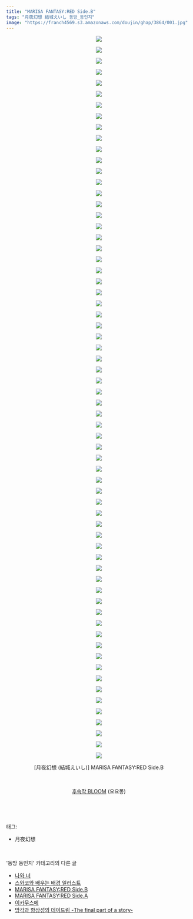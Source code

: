 ```yaml
---
title: "MARISA FANTASY:RED Side.B"
tags: "月夜幻想 結城えいし 동방_동인지"
image: "https://franch4569.s3.amazonaws.com/doujin/ghap/3864/001.jpg"
---
```

<div class="article">
<p style="text-align: center; clear: none; float: none;"><img src="{{ site.imgserver2 }}/ghap/3864/001.jpg"/></p>
<p style="text-align: center; clear: none; float: none;"><img src="{{ site.imgserver2 }}/ghap/3864/002.jpg"/></p>
<p style="text-align: center; clear: none; float: none;"><img src="{{ site.imgserver2 }}/ghap/3864/003.jpg"/></p>
<p style="text-align: center; clear: none; float: none;"><img src="{{ site.imgserver2 }}/ghap/3864/004.jpg"/></p>
<p style="text-align: center; clear: none; float: none;"><img src="{{ site.imgserver2 }}/ghap/3864/005.jpg"/></p>
<p style="text-align: center; clear: none; float: none;"><img src="{{ site.imgserver2 }}/ghap/3864/006.jpg"/></p>
<p style="text-align: center; clear: none; float: none;"><img src="{{ site.imgserver2 }}/ghap/3864/007.jpg"/></p>
<p style="text-align: center; clear: none; float: none;"><img src="{{ site.imgserver2 }}/ghap/3864/008.jpg"/></p>
<p style="text-align: center; clear: none; float: none;"><img src="{{ site.imgserver2 }}/ghap/3864/009.jpg"/></p>
<p style="text-align: center; clear: none; float: none;"><img src="{{ site.imgserver2 }}/ghap/3864/010.jpg"/></p>
<p style="text-align: center; clear: none; float: none;"><img src="{{ site.imgserver2 }}/ghap/3864/011.jpg"/></p>
<p style="text-align: center; clear: none; float: none;"><img src="{{ site.imgserver2 }}/ghap/3864/012.jpg"/></p>
<p style="text-align: center; clear: none; float: none;"><img src="{{ site.imgserver2 }}/ghap/3864/013.jpg"/></p>
<p style="text-align: center; clear: none; float: none;"><img src="{{ site.imgserver2 }}/ghap/3864/014.jpg"/></p>
<p style="text-align: center; clear: none; float: none;"><img src="{{ site.imgserver2 }}/ghap/3864/015.jpg"/></p>
<p style="text-align: center; clear: none; float: none;"><img src="{{ site.imgserver2 }}/ghap/3864/016.jpg"/></p>
<p style="text-align: center; clear: none; float: none;"><img src="{{ site.imgserver2 }}/ghap/3864/017.jpg"/></p>
<p style="text-align: center; clear: none; float: none;"><img src="{{ site.imgserver2 }}/ghap/3864/018.jpg"/></p>
<p style="text-align: center; clear: none; float: none;"><img src="{{ site.imgserver2 }}/ghap/3864/019.jpg"/></p>
<p style="text-align: center; clear: none; float: none;"><img src="{{ site.imgserver2 }}/ghap/3864/020.jpg"/></p>
<p style="text-align: center; clear: none; float: none;"><img src="{{ site.imgserver2 }}/ghap/3864/021.jpg"/></p>
<p style="text-align: center; clear: none; float: none;"><img src="{{ site.imgserver2 }}/ghap/3864/022.jpg"/></p>
<p style="text-align: center; clear: none; float: none;"><img src="{{ site.imgserver2 }}/ghap/3864/023.jpg"/></p>
<p style="text-align: center; clear: none; float: none;"><img src="{{ site.imgserver2 }}/ghap/3864/024.jpg"/></p>
<p style="text-align: center; clear: none; float: none;"><img src="{{ site.imgserver2 }}/ghap/3864/025.jpg"/></p>
<p style="text-align: center; clear: none; float: none;"><img src="{{ site.imgserver2 }}/ghap/3864/026.jpg"/></p>
<p style="text-align: center; clear: none; float: none;"><img src="{{ site.imgserver2 }}/ghap/3864/027.jpg"/></p>
<p style="text-align: center; clear: none; float: none;"><img src="{{ site.imgserver2 }}/ghap/3864/028.jpg"/></p>
<p style="text-align: center; clear: none; float: none;"><img src="{{ site.imgserver2 }}/ghap/3864/029.jpg"/></p>
<p style="text-align: center; clear: none; float: none;"><img src="{{ site.imgserver2 }}/ghap/3864/030.jpg"/></p>
<p style="text-align: center; clear: none; float: none;"><img src="{{ site.imgserver2 }}/ghap/3864/031.jpg"/></p>
<p style="text-align: center; clear: none; float: none;"><img src="{{ site.imgserver2 }}/ghap/3864/032.jpg"/></p>
<p style="text-align: center; clear: none; float: none;"><img src="{{ site.imgserver2 }}/ghap/3864/033.jpg"/></p>
<p style="text-align: center; clear: none; float: none;"><img src="{{ site.imgserver2 }}/ghap/3864/034.jpg"/></p>
<p style="text-align: center; clear: none; float: none;"><img src="{{ site.imgserver2 }}/ghap/3864/035.jpg"/></p>
<p style="text-align: center; clear: none; float: none;"><img src="{{ site.imgserver2 }}/ghap/3864/036.jpg"/></p>
<p style="text-align: center; clear: none; float: none;"><img src="{{ site.imgserver2 }}/ghap/3864/037.jpg"/></p>
<p style="text-align: center; clear: none; float: none;"><img src="{{ site.imgserver2 }}/ghap/3864/038.jpg"/></p>
<p style="text-align: center; clear: none; float: none;"><img src="{{ site.imgserver2 }}/ghap/3864/039.jpg"/></p>
<p style="text-align: center; clear: none; float: none;"><img src="{{ site.imgserver2 }}/ghap/3864/040.jpg"/></p>
<p style="text-align: center; clear: none; float: none;"><img src="{{ site.imgserver2 }}/ghap/3864/041.jpg"/></p>
<p style="text-align: center; clear: none; float: none;"><img src="{{ site.imgserver2 }}/ghap/3864/042.jpg"/></p>
<p style="text-align: center; clear: none; float: none;"><img src="{{ site.imgserver2 }}/ghap/3864/043.jpg"/></p>
<p style="text-align: center; clear: none; float: none;"><img src="{{ site.imgserver2 }}/ghap/3864/044.jpg"/></p>
<p style="text-align: center; clear: none; float: none;"><img src="{{ site.imgserver2 }}/ghap/3864/045.jpg"/></p>
<p style="text-align: center; clear: none; float: none;"><img src="{{ site.imgserver2 }}/ghap/3864/046.jpg"/></p>
<p style="text-align: center; clear: none; float: none;"><img src="{{ site.imgserver2 }}/ghap/3864/047.jpg"/></p>
<p style="text-align: center; clear: none; float: none;"><img src="{{ site.imgserver2 }}/ghap/3864/048.jpg"/></p>
<p style="text-align: center; clear: none; float: none;"><img src="{{ site.imgserver2 }}/ghap/3864/049.jpg"/></p>
<p style="text-align: center; clear: none; float: none;"><img src="{{ site.imgserver2 }}/ghap/3864/050.jpg"/></p>
<p style="text-align: center; clear: none; float: none;"><img src="{{ site.imgserver2 }}/ghap/3864/051.jpg"/></p>
<p style="text-align: center; clear: none; float: none;"><img src="{{ site.imgserver2 }}/ghap/3864/052.jpg"/></p>
<p style="text-align: center; clear: none; float: none;"><img src="{{ site.imgserver2 }}/ghap/3864/053.jpg"/></p>
<p style="text-align: center; clear: none; float: none;"><img src="{{ site.imgserver2 }}/ghap/3864/054.jpg"/></p>
<p style="text-align: center; clear: none; float: none;"><img src="{{ site.imgserver2 }}/ghap/3864/055.jpg"/></p>
<p style="text-align: center; clear: none; float: none;"><img src="{{ site.imgserver2 }}/ghap/3864/056.jpg"/></p>
<p style="text-align: center; clear: none; float: none;"><img src="{{ site.imgserver2 }}/ghap/3864/057.jpg"/></p>
<p style="text-align: center; clear: none; float: none;"><img src="{{ site.imgserver2 }}/ghap/3864/058.jpg"/></p>
<p style="text-align: center; clear: none; float: none;"><img src="{{ site.imgserver2 }}/ghap/3864/059.jpg"/></p>
<p style="text-align: center; clear: none; float: none;"><img src="{{ site.imgserver2 }}/ghap/3864/060.jpg"/></p>
<p style="text-align: center; clear: none; float: none;"><img src="{{ site.imgserver2 }}/ghap/3864/061.jpg"/></p>
<p style="text-align: center; clear: none; float: none;"><img src="{{ site.imgserver2 }}/ghap/3864/062.jpg"/></p>
<p style="text-align: center; clear: none; float: none;"><img src="{{ site.imgserver2 }}/ghap/3864/063.jpg"/></p>
<p style="text-align: center; clear: none; float: none;"><img src="{{ site.imgserver2 }}/ghap/3864/064.jpg"/></p>
<p style="text-align: center; clear: none; float: none;"><img src="{{ site.imgserver2 }}/ghap/3864/065.jpg"/></p>
<p style="text-align: center; clear: none; float: none;"><img src="{{ site.imgserver2 }}/ghap/3864/066.jpg"/></p>
<p style="text-align: center; clear: none; float: none;">[月夜幻想 (結城えいし)] MARISA FANTASY:RED Side.B</p>
<p style="text-align: center; clear: none; float: none;"><br/></p>
<p style="text-align: center; clear: none; float: none;"><a class="tx-link" href="http://ghaptouhou.tistory.com/3868" target="_blank">후속작</a><a class="tx-link" href="http://ghaptouhou.tistory.com/3868" target="_blank"> BLOOM</a> (요요몽)</p>
<p><br/></p>
</div><br/>
<div class="tagTrail">
<p>태그: </p>
<ul>
<li>月夜幻想</li>
</ul>
</div><br/>
<div class="another">
<p>'동방 동인지' 카테고리의 다른 글</p>
<ul>
<li><a href="/ghap_3866">나와 너</a></li>
<li><a href="/ghap_3865">스와코와 배우는 배경 일러스트</a></li>
<li><a href="/ghap_3864">MARISA FANTASY:RED Side.B</a></li>
<li><a href="/ghap_3863">MARISA FANTASY:RED Side.A</a></li>
<li><a href="/ghap_3862">이카무스메</a></li>
<li><a href="/ghap_3861">망각과 항상성의 데이드림 -The final part of a story-</a></li>
</ul>
</div><br/>
<div class="cb_module cb_fluid">
<div class="cb_wrt cb_profile">
</div><!-- commentList close -->
</div><br/>
